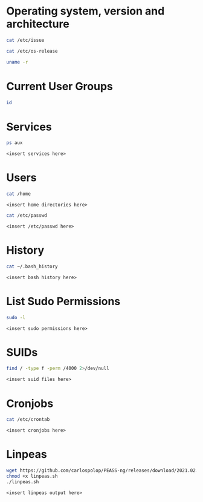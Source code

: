 # Operating system, version and architecture
```bash
cat /etc/issue
```
```bash
cat /etc/os-release
```
```bash
uname -r
```
# Current User Groups
```bash
id
```
# Services
```bash
ps aux
```
```
<insert services here>
```
# Users
```bash
cat /home
```
```
<insert home directories here>
```
```bash
cat /etc/passwd
```
```
<insert /etc/passwd here>
```
# History
```bash
cat ~/.bash_history
```
```
<insert bash history here>
```
# List Sudo Permissions
```bash
sudo -l
```
```
<insert sudo permissions here>
```

# SUIDs
```bash
find / -type f -perm /4000 2>/dev/null
```
```
<insert suid files here>
```

# Cronjobs
```bash
cat /etc/crontab
```
```
<insert cronjobs here>
```

# Linpeas
```bash
wget https://github.com/carlospolop/PEASS-ng/releases/download/2021.02.20/linpeas.sh
chmod +x linpeas.sh
./linpeas.sh
```
```
<insert linpeas output here>
```

